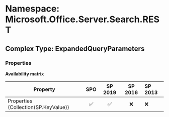 # Namespace: Microsoft.Office.Server.Search.REST

## Complex Type: ExpandedQueryParameters

### Properties

**Availability matrix**

Property | SPO | SP 2019 | SP 2016 | SP 2013
----------|:---:|:-------:|:-------:|:-------
Properties (Collection(SP.KeyValue)) | ✅ | ✅ | ❌ | ❌